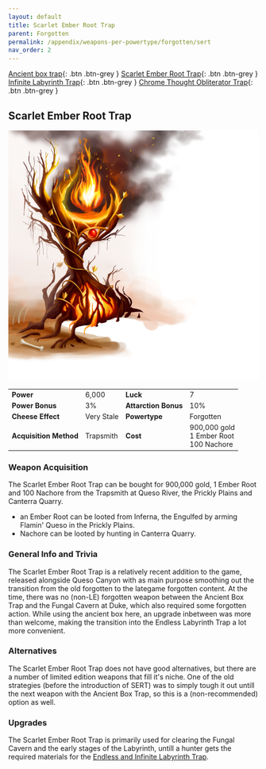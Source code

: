 ```yaml
---
layout: default
title: Scarlet Ember Root Trap
parent: Forgotten
permalink: /appendix/weapons-per-powertype/forgotten/sert
nav_order: 2
---
```

<span class="fs-1">[Ancient box trap](/appendix/weapons-per-powertype/forgotten/abt){: .btn .btn-grey } </span><span class="fs-1">[Scarlet Ember Root Trap](/appendix/weapons-per-powertype/forgotten/sert){: .btn .btn-grey } </span> <span class="fs-1">[Infinite Labyrinth Trap](/appendix/weapons-per-powertype/forgotten/ilt){: .btn .btn-grey } </span><span class="fs-1">[ Chrome Thought Obliterator Trap](/appendix/weapons-per-powertype/forgotten/tot){: .btn .btn-grey }</span>
## Scarlet Ember Root Trap

<img src="/assets/images/sert.png" alt="burning plant" width="600">

|||||
|---|---|---|---|
| __Power__ 	| 6,000 	| __Luck__ 	| 7 	|
| __Power Bonus__ 	| 3% 	|__Attarction Bonus__ 	| 10% 	|
| __Cheese Effect__ 	| Very Stale 	| __Powertype__ 	| Forgotten 	|
| __Acquisition Method__ 	| Trapsmith 	| __Cost__ 	| 900,000 gold <br> 1 Ember Root <br> 100 Nachore 	|

### Weapon Acquisition
The Scarlet Ember Root Trap can be bought for 900,000 gold, 1 Ember Root and 100 Nachore from the Trapsmith at Queso River, the Prickly Plains and Canterra Quarry.
- an Ember Root can be looted from Inferna, the Engulfed by arming Flamin' Queso in the Prickly Plains.
- Nachore can be looted by hunting in Canterra Quarry.

### General Info and Trivia
The Scarlet Ember Root Trap is a relatively recent addition to the game, released alongside Queso Canyon with as main purpose smoothing out the transition from the old forgotten to the lategame forgotten content. At the time, there was no (non-LE) forgotten weapon between the Ancient Box Trap and the Fungal Cavern at Duke, which also required some forgotten action. While using the ancient box here, an upgrade inbetween was more than welcome, making the transition into the Endless Labyrinth Trap a lot more convenient.

### Alternatives
The Scarlet Ember Root Trap does not have good alternatives, but there are a number of limited edition weapons that fill it's niche. One of the old strategies (before the introduction of SERT) was to simply tough it out untill the next weapon with the Ancient Box Trap, so this is a (non-recommended) option as well.

### Upgrades
The Scarlet Ember Root Trap is primarily used for clearing the Fungal Cavern and the early stages of the  Labyrinth, untill a hunter gets the required materials for the [Endless and Infinite Labyrinth Trap](/appendix/weapons-per-powertype/forgotten/ilt.md).
